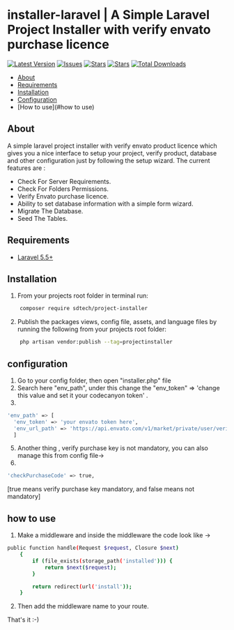 # installer-laravel | A Simple Laravel Project Installer with verify envato purchase licence

[![Latest Version](https://img.shields.io/github/release/syedbacchu/installer-laravel.svg?style=flat-square)](https://github.com/syedbacchu/installer-laravel/releases)
[![Issues](https://img.shields.io/github/issues/syedbacchu/installer-laravel.svg?style=flat-square)](https://github.com/syedbacchu/installer-laravel)
[![Stars](https://img.shields.io/github/stars/syedbacchu/installer-laravel.svg?style=social)](https://github.com/syedbacchu/installer-laravel)
[![Stars](https://img.shields.io/github/forks/syedbacchu/installer-laravel?style=flat-square)](https://github.com/syedbacchu/installer-laravel)
[![Total Downloads](https://img.shields.io/packagist/dt/sdtech/project-installer.svg?style=flat-square)](https://packagist.org/packages/sdtech/project-installer)

- [About](#about)
- [Requirements](#requirements)
- [Installation](#installation)
- [Configuration](#configuration)
- [How to use](#how to use)

## About

A simple laravel project installer with verify envato product licence which gives you a nice interface to setup your project, verify product, database and other configuration just by following the setup wizard.
The current features are :

- Check For Server Requirements.
- Check For Folders Permissions.
- Verify Envato purchase licence.
- Ability to set database information with a simple form wizard.
- Migrate The Database.
- Seed The Tables.

## Requirements

* [Laravel 5.5+](https://laravel.com/docs/installation)

## Installation
1. From your projects root folder in terminal run:

```bash
    composer require sdtech/project-installer
```
2. Publish the packages views, config file, assets, and language files by running the following from your projects root folder:

```bash
    php artisan vendor:publish --tag=projectinstaller
```

## configuration
1. Go to your config folder, then open "installer.php" file
2. Search here "env_path", under this change the "env_token" => 'change this value and set it your codecanyon token' .
3. 
 ``` bash
'env_path' => [
   'env_token' => 'your envato token here',
   'env_url_path' => 'https://api.envato.com/v1/market/private/user/verify-purchase:'
   ]
   ```
5. Another thing , verify purchase key is not mandatory, you can also manage this from config file->
6. 
```bash
'checkPurchaseCode' => true, 
```
 [true means verify purchase key mandatory, and false means not mandatory]

## how to use
1. Make a middleware and inside the middleware the code look like ->
```bash
public function handle(Request $request, Closure $next)
    {
        if (file_exists(storage_path('installed'))) {
            return $next($request);
        }

        return redirect(url('install'));
    }
```
2. Then add the middleware name to your route.

That's it :-)